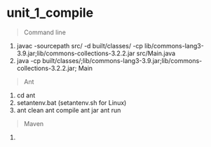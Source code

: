 # unit_1_compile
> Command line
1. javac -sourcepath src/ -d built/classes/ -cp lib/commons-lang3-3.9.jar;lib/commons-collections-3.2.2.jar src/Main.java
2. java -cp built/classes/;lib/commons-lang3-3.9.jar;lib/commons-collections-3.2.2.jar; Main
>Ant
1. cd ant
2. setantenv.bat (setantenv.sh for Linux)
3. ant clean ant compile ant jar ant run
>Maven
1. 